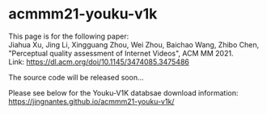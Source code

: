 # acmmm21-youku-v1k
This page is for the following paper:  
Jiahua Xu, Jing Li, Xingguang Zhou, Wei Zhou, Baichao Wang, Zhibo Chen, "Perceptual quality assessment of Internet Videos", ACM MM 2021.  
Link: https://dl.acm.org/doi/10.1145/3474085.3475486

The source code will be released soon...

Please see below for the Youku-V1K databsae download information:  
https://jingnantes.github.io/acmmm21-youku-v1k/
